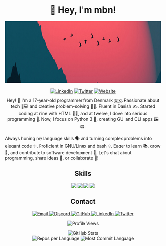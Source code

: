 <!-- Header -->
<h1 align="center">👋 Hey, I'm mbn!</h1>

<!-- Profile Image -->
<p align="center">
  <img src="1400x300.jpg" alt="Profile" width="1400" height="200">
</p>

<!-- Social Links -->
<p align="center">
  <a href="https://www.linkedin.com/in/collinedward"><img src="https://img.shields.io/badge/-LinkedIn-0A66C2?style=for-the-badge&logo=linkedin&logoColor=white" alt="LinkedIn"></a>
  <a href="https://twitter.com/CollinEdward"><img src="https://img.shields.io/badge/-Twitter-1DA1F2?style=for-the-badge&logo=twitter&logoColor=white" alt="Twitter"></a>
  <a href="https://mbn-code.dk"><img src="https://img.shields.io/badge/-Website-000000?style=for-the-badge&logo=dev.to&logoColor=white" alt="Website"></a>
</p>

<!-- Profile Summary -->
<p align="center">
  Hey! 👋 I'm a 17-year-old programmer from Denmark 🇩🇰. Passionate about tech 📱💻 and creative problem-solving 🧠💡. Fluent in Danish ✍️. Started coding at nine with HTML 👨‍💻, and at twelve, I dove into serious programming 💪. Now, I focus on Python 3 🐍, creating GUI and CLI apps 🖼️📟.

Always honing my language skills 🗣️ and turning complex problems into elegant code ✨. Proficient in GNU/Linux and bash 💡. Eager to learn 📚, grow 🌱, and contribute to software development 🚀. Let's chat about programming, share ideas 💭, or collaborate 🤝!

</p>

<!-- Skills -->
<h2 align="center">Skills</h2>
<p align="center">
  <img src="https://img.shields.io/badge/-Python-3776AB?style=for-the-badge&logo=python&logoColor=white">
  <img src="https://img.shields.io/badge/-C++-00599C?style=for-the-badge&logo=c%2B%2B&logoColor=white">
  <img src="https://img.shields.io/badge/-Lua-2C2D72?style=for-the-badge&logo=lua&logoColor=white">
  <img src="https://img.shields.io/badge/-JavaScript-F7DF1E?style=for-the-badge&logo=javascript&logoColor=white">
</p>

<!-- Contact -->
<h2 align="center">Contact</h2>
<p align="center">
  <a href="mailto:manorengaard@gmail.com">
    <img src="https://img.shields.io/badge/-Email-D14836?style=for-the-badge&logo=gmail&logoColor=white" alt="Email">
  </a>
  <a href="https://discord.gg/DeY3DsqWd8">
    <img src="https://img.shields.io/badge/-Discord-5865F2?style=for-the-badge&logo=discord&logoColor=white" alt="Discord">
  </a>
  <a href="https://www.github.com/CollinEdward">
    <img src="https://img.shields.io/badge/-GitHub-181717?style=for-the-badge&logo=github&logoColor=white" alt="GitHub">
  </a>
  <a href="https://www.linkedin.com/in/error">
    <img src="https://img.shields.io/badge/-LinkedIn-0A66C2?style=for-the-badge&logo=linkedin&logoColor=white" alt="LinkedIn">
  </a>
  <a href="https://twitter.com/cstanleye">
    <img src="https://img.shields.io/badge/-Twitter-1DA1F2?style=for-the-badge&logo=twitter&logoColor=white" alt="Twitter">
  </a>
</p>

<!-- Profile Views and Stats -->
<p align="center">
  <img src="https://komarev.com/ghpvc/?username=CollinEdward&color=blueviolet&style=flat-square" alt="Profile Views">
</p>
<p align="center">
  <img src="https://github-readme-stats.vercel.app/api?username=CollinEdward&show_icons=true&theme=dark" alt="GitHub Stats">
  <br>
  <img src="http://github-profile-summary-cards.vercel.app/api/cards/repos-per-language?username=CollinEdward&hide=Html&theme=nord_dark" alt="Repos per Language">
  <img src="http://github-profile-summary-cards.vercel.app/api/cards/most-commit-language?username=CollinEdward&theme=nord_dark" alt="Most Commit Language">
</p>

